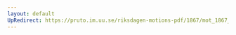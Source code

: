 ```yaml
---
layout: default
UpRedirect: https://pruto.im.uu.se/riksdagen-motions-pdf/1867/mot_1867__ak__8.pdf
---
```

